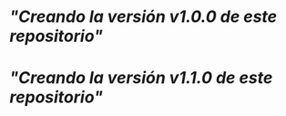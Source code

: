 # *"Creando la versión v1.0.0 de este repositorio"*

# *"Creando la versión v1.1.0 de este repositorio"*